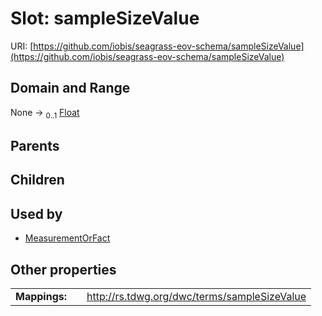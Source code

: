 
# Slot: sampleSizeValue



URI: [https://github.com/iobis/seagrass-eov-schema/sampleSizeValue](https://github.com/iobis/seagrass-eov-schema/sampleSizeValue)


## Domain and Range

None &#8594;  <sub>0..1</sub> [Float](types/Float.md)

## Parents


## Children


## Used by

 * [MeasurementOrFact](MeasurementOrFact.md)

## Other properties

|  |  |  |
| --- | --- | --- |
| **Mappings:** | | http://rs.tdwg.org/dwc/terms/sampleSizeValue |